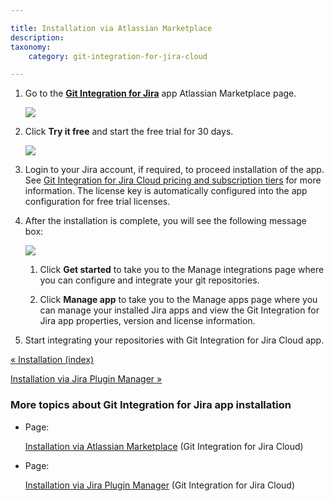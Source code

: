 ```yaml
---

title: Installation via Atlassian Marketplace
description:
taxonomy:
    category: git-integration-for-jira-cloud

---
```

1.  Go to the [**Git Integration for Jira**](https://marketplace.atlassian.com/apps/4984/git-integration-for-jira?tab=overview&hosting=cloud) [](https://marketplace.atlassian.com/plugins/com.xiplink.jira.git.jira_git_plugin)app Atlassian Marketplace page.

    ![](https://bigbrassband.atlassian.net/wiki/download/attachments/1923023030/gitcloud-new-installation-trial-buy(c).png?version=1&modificationDate=1630918527717&cacheVersion=1&api=v2)

2.  Click **Try it free** and start the free trial for 30 days.

    ![](https://bigbrassband.atlassian.net/wiki/download/attachments/1923023030/gitcloud-try-new-git-for-jira-cloud-app(c).png?version=1&modificationDate=1649991858199&cacheVersion=1&api=v2)
3.  Login to your Jira account, if required, to proceed installation of the app. See [Git Integration for Jira Cloud pricing and subscription tiers](https://marketplace.atlassian.com/apps/4984/git-integration-for-jira?hosting=cloud&tab=pricing) for more information. The license key is automatically configured into the app configuration for free trial licenses.

4.  After the installation is complete, you will see the following message box:

    ![](https://bigbrassband.atlassian.net/wiki/download/thumbnails/1923023030/gitcloud-installation-success-msg-balloon(c).png?version=1&modificationDate=1649991777354&cacheVersion=1&api=v2&width=375&height=136)
    1.  Click **Get started** to take you to the Manage integrations page where you can configure and integrate your git repositories.

    2.  Click **Manage app** to take you to the Manage apps page where you can manage your installed Jira apps and view the Git Integration for Jira app properties, version and license information.

5.  Start integrating your repositories with Git Integration for Jira Cloud app.


[« Installation (index)](/git-integration-for-jira-cloud/Installation)

[Installation via Jira Plugin Manager »](/wiki/spaces/GITCLOUD/pages/1923023056/Installation+via+Jira+Plugin+Manager)

### More topics about Git Integration for Jira app installation

*   Page:

    [Installation via Atlassian Marketplace](/wiki/spaces/GITCLOUD/pages/1923023030/Installation+via+Atlassian+Marketplace) (Git Integration for Jira Cloud)

*   Page:

    [Installation via Jira Plugin Manager](/wiki/spaces/GITCLOUD/pages/1923023056/Installation+via+Jira+Plugin+Manager) (Git Integration for Jira Cloud)